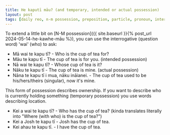```yaml
---
title: He kaputī māu? (and temporary, intended or actual possession)
layout: post
tags: [daily reo, n-m possession, preposition, particle, pronoun, interrogative]
---
```


To extend a little bit on [N-M possession]({{ site.baseurl }}{% post_url 2024-05-14-he-kawhe-māu %}), you can use the interrogative (question word) 'wai' (who) to ask:
- Mā wai te kapu tī? - Who is the cup of tea for?
- Māu te kapu tī - The cup of tea is for you. (intended possession)
- Nā wai te kapu tī? - Whose cup of tea is it?
- Nāku te kapu tī - The cup of tea is mine. (actual possession)
- Nāna te kapu tī i mua, nāku ināianei. - The cup of tea used to be his/hers/theirs (singular), now it's mine.

This form of possession describes ownership. If you want to describe who is currently holding something (temporary possession) you use words describing location.
- Kei a wai te kapu tī? - Who has the cup of tea? (kinda translates literally into "Where (with who) is the cup of tea?")
- Kei a Josh te kapu tī - Josh has the cup of tea.
- Kei ahau te kapu tī. - I have the cup of tea.
